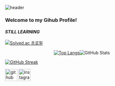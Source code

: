 ![header](https://capsule-render.vercel.app/api?type=waving&color=B897FF&height=300&section=header&text=Pluswick&fontSize=90)
### Welcome to my Gihub Profile!
#### _STILL LEARNING_ 

[![Solved.ac
프로필](http://mazassumnida.wtf/api/v2/generate_badge?boj=kevinkim814)](https://solved.ac/profile/kevinkim814)

<div style="display: flex; justify-content: center; align-items: space-around;">
  <a href="https://github.com/anuraghazra/github-readme-stats">
    <img src="https://github-readme-stats.vercel.app/api/top-langs/?username=pluswick&layout=donut&theme=great-gatsby" alt="Top Langs" />
  </a>
  <img src="https://github-readme-stats.vercel.app/api?username=pluswick&show_icons=true&theme=great-gatsby" alt="GitHub Stats" />
</div>

[![GitHub Streak](https://streak-stats.demolab.com?user=pluswick&theme=great-gatsby&short_numbers=true&mode=weekly)](https://git.io/streak-stats)



[<img src='https://cdn.jsdelivr.net/npm/simple-icons@3.0.1/icons/github.svg' alt='github' height='40'>](https://github.com/Pluswick)  [<img src='https://cdn.jsdelivr.net/npm/simple-icons@3.0.1/icons/instagram.svg' alt='instagram' height='40'>](https://www.instagram.com/pluswick_814/)  
